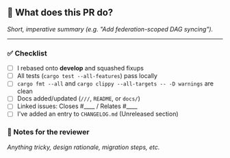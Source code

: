 ## 📌 What does this PR do?

*Short, imperative summary (e.g. "Add federation-scoped DAG syncing").*

---

### ✅ Checklist
- [ ] I rebased onto **develop** and squashed fixups
- [ ] All tests (`cargo test --all-features`) pass locally
- [ ] `cargo fmt --all` and `cargo clippy --all-targets -- -D warnings` are clean
- [ ] Docs added/updated (`///`, `README`, or `docs/`)
- [ ] Linked issues: Closes #____ / Relates #____
- [ ] I've added an entry to `CHANGELOG.md` (Unreleased section)

### 📝 Notes for the reviewer
*Anything tricky, design rationale, migration steps, etc.* 